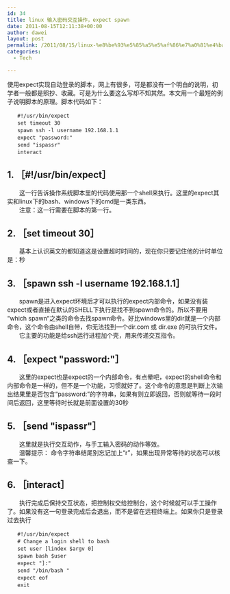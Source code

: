 ```yaml
---
id: 34
title: linux 输入密码交互操作，expect spawn
date: 2011-08-15T12:11:38+00:00
author: dawei
layout: post
permalink: /2011/08/15/linux-%e8%be%93%e5%85%a5%e5%af%86%e7%a0%81%e4%ba%a4%e4%ba%92%e6%93%8d%e4%bd%9c%ef%bc%8cexpect-spawn/
categories:
  - Tech

---
```

使用expect实现自动登录的脚本，网上有很多，可是都没有一个明白的说明，初学者一般都是照抄、收藏。可是为什么要这么写却不知其然。本文用一个最短的例子说明脚本的原理。脚本代码如下：  
```
　　#!/usr/bin/expect  
　　set timeout 30  
　　spawn ssh -l username 192.168.1.1  
　　expect "password:"  
　　send "ispassr"  
　　interact  
```
## 1. ［#!/usr/bin/expect］  
　　这一行告诉操作系统脚本里的代码使用那一个shell来执行。这里的expect其实和linux下的bash、windows下的cmd是一类东西。  
　　注意：这一行需要在脚本的第一行。  
## 2. ［set timeout 30］  
　　基本上认识英文的都知道这是设置超时时间的，现在你只要记住他的计时单位是：秒  
## 3. ［spawn ssh -l username 192.168.1.1］  
　　spawn是进入expect环境后才可以执行的expect内部命令，如果没有装expect或者直接在默认的SHELL下执行是找不到spawn命令的。所以不要用 “which spawn“之类的命令去找spawn命令。好比windows里的dir就是一个内部命令，这个命令由shell自带，你无法找到一个dir.com 或 dir.exe 的可执行文件。  
　　它主要的功能是给ssh运行进程加个壳，用来传递交互指令。  
## 4. ［expect "password:"］  
　　这里的expect也是expect的一个内部命令，有点晕吧，expect的shell命令和内部命令是一样的，但不是一个功能，习惯就好了。这个命令的意思是判断上次输出结果里是否包含“password:”的字符串，如果有则立即返回，否则就等待一段时间后返回，这里等待时长就是前面设置的30秒  
## 5. ［send "ispassr"］  
　　这里就是执行交互动作，与手工输入密码的动作等效。  
　　温馨提示： 命令字符串结尾别忘记加上“r”，如果出现异常等待的状态可以核查一下。  
## 6. ［interact］  
　　执行完成后保持交互状态，把控制权交给控制台，这个时候就可以手工操作了。如果没有这一句登录完成后会退出，而不是留在远程终端上。如果你只是登录过去执行  

```
　　#!/usr/bin/expect
　　# Change a login shell to bash  
　　set user [lindex $argv 0]  
　　spawn bash $user  
　　expect "]:"  
　　send "/bin/bash "  
　　expect eof  
　　exit
```
